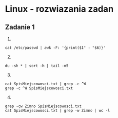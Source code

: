 # Linux - rozwiazania zadan

## Zadanie 1

1. 

	cat /etc/passwd | awk -F: '{print($1" - "$6)}'

2.

	du -sh * | sort -h | tail -n5
	
3.

	cat SpisMiejscowosci.txt | grep -c ^W
	grep -c ^W SpisMiejscowosci.txt
	
4.

	grep -cw Zimno SpisMiejscowosci.txt
	cat SpisMiejscowosci.txt | grep -w Zimno | wc -l
